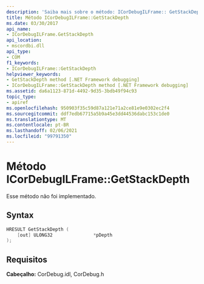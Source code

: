 ```yaml
---
description: 'Saiba mais sobre o método: ICorDebugILFrame:: GetStackDepth'
title: Método ICorDebugILFrame::GetStackDepth
ms.date: 03/30/2017
api_name:
- ICorDebugILFrame.GetStackDepth
api_location:
- mscordbi.dll
api_type:
- COM
f1_keywords:
- ICorDebugILFrame::GetStackDepth
helpviewer_keywords:
- GetStackDepth method [.NET Framework debugging]
- ICorDebugILFrame::GetStackDepth method [.NET Framework debugging]
ms.assetid: da6a1123-871d-4492-9d35-3bdb49f94c93
topic_type:
- apiref
ms.openlocfilehash: 950903f35c59d87a121e71a2ce81e9e0302ec2f4
ms.sourcegitcommit: ddf7edb67715a5b9a45e3dd44536dabc153c1de0
ms.translationtype: MT
ms.contentlocale: pt-BR
ms.lasthandoff: 02/06/2021
ms.locfileid: "99791350"
---
```

# <a name="icordebugilframegetstackdepth-method"></a>Método ICorDebugILFrame::GetStackDepth

Esse método não foi implementado.  
  
## <a name="syntax"></a>Syntax  
  
```cpp  
HRESULT GetStackDepth (  
    [out] ULONG32               *pDepth  
);  
```  
  
## <a name="requirements"></a>Requisitos  

 **Cabeçalho:** CorDebug.idl, CorDebug.h
